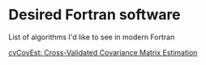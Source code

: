# Desired Fortran software
List of algorithms I'd like to see in modern Fortran

[cvCovEst: Cross-Validated Covariance Matrix Estimation](https://cran.r-project.org/web/packages/cvCovEst/index.html)
